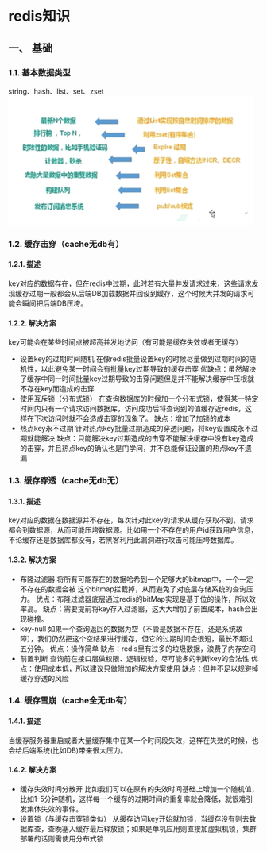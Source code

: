 # redis知识

## 一、 基础
### 1.1. 基本数据类型
string、hash、list、set、zset
![redis01.png](images/redis01.png)

### 1.2. 缓存击穿（cache无db有）
#### 1.2.1. 描述
key对应的数据存在，但在redis中过期，此时若有大量并发请求过来，这些请求发现缓存过期一般都会从后端DB加载数据并回设到缓存，这个时候大并发的请求可能会瞬间把后端DB压垮。
#### 1.2.2. 解决方案
key可能会在某些时间点被超高并发地访问（有可能是缓存失效或者无缓存）
+ 设置key的过期时间随机
在像redis批量设置key的时候尽量做到过期时间的随机性，以此避免某一时间会有批量key过期导致的缓存击穿
优缺点：虽然解决了缓存中同一时间批量key过期导致的击穿问题但是并不能解决缓存中压根就不存在key而造成的击穿
+ 使用互斥锁（分布式锁）
在查询数据库的时候加一个分布式锁，使得某一特定时间内只有一个请求访问数据库，访问成功后将查询到的值缓存近redis，这样在下次访问时就不会造成击穿的现象了。
缺点：增加了加锁的成本
+ 热点key永不过期
针对热点key批量过期造成的穿透问题，将key设置成永不过期就能解决
缺点：只能解决key过期造成的击穿不能解决缓存中没有key造成的击穿，并且热点key的确认也是门学问，并不总能保证设置的热点key不遗漏

### 1.3. 缓存穿透（cache无db无）
#### 1.3.1. 描述
key对应的数据在数据源并不存在，每次针对此key的请求从缓存获取不到，请求都会到数据源，从而可能压垮数据源。比如用一个不存在的用户id获取用户信息，不论缓存还是数据库都没有，若黑客利用此漏洞进行攻击可能压垮数据库。
#### 1.3.2. 解决方案
+ 布隆过滤器
将所有可能存在的数据哈希到一个足够大的bitmap中，一个一定不存在的数据会被 这个bitmap拦截掉，从而避免了对底层存储系统的查询压力。
优点：布隆过滤器底层通过redis的bitMap实现是基于位的操作，所以效率高。
缺点：需要提前将key存入过滤器，这大大增加了前置成本，hash会出现碰撞。
+ key-null
如果一个查询返回的数据为空（不管是数据不存在，还是系统故障），我们仍然把这个空结果进行缓存，但它的过期时间会很短，最长不超过五分钟。
优点：操作简单
缺点：redis里有过多的垃圾数据，浪费了内存空间
+ 前置判断
查询前在接口层做权限、逻辑校验，尽可能多的判断key的合法性
优点：使用成本低，所以建议只做附加的解决方案使用
缺点：但并不足以规避掉缓存穿透的风险

### 1.4. 缓存雪崩（cache全无db有）
#### 1.4.1. 描述
当缓存服务器重启或者大量缓存集中在某一个时间段失效，这样在失效的时候，也会给后端系统(比如DB)带来很大压力。
#### 1.4.2. 解决方案
+ 缓存失效时间分散开
比如我们可以在原有的失效时间基础上增加一个随机值，比如1-5分钟随机，这样每一个缓存的过期时间的重复率就会降低，就很难引发集体失效的事件。
+ 设置锁（与缓存击穿锁类似）
从缓存访问key开始就加锁，当缓存没有则去数据库查，查晚塞入缓存最后释放锁；如果是单机应用则直接加虚拟机锁，集群部署的话则需使用分布式锁
